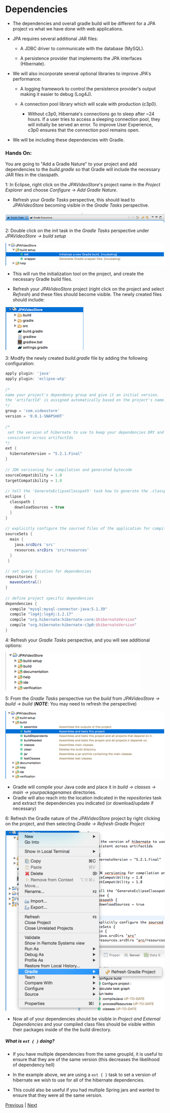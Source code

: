# Dependencies
* The dependencies and overall gradle build will be different for a JPA project vs what we have done with web applications.

* JPA requires several additional JAR files:

  * A JDBC driver to communicate with the database (MySQL).

  * A persistence provider that implements the JPA interfaces (Hibernate).

* We will also incorporate several optional libraries to improve JPA's performance:

  * A logging framework to control the persistence provider's output making it easier to debug (Log4J).

  * A connection pool library which will scale with production (c3p0).

    * Without c3p0, Hibernate's connections go to sleep after ~24 hours. If a user tries to access a sleeping connection pool, they will initially be served an error. To improve User Experience, c3p0 ensures that the connection pool remains open.

* We will be including these dependencies with Gradle.

### Hands On:
You are going to "Add a Gradle Nature" to your project and add dependencies to the *build.gradle* so that Gradle will include the necessary JAR files in the classpath.  

1: In Eclipse, right click on the *JPAVideoStore*'s project name in the *Project Explorer* and choose *Configure -> Add Gradle Nature*.  

  * Refresh your *Gradle Tasks* perspective, this should lead to *JPAVideoStore* becoming visible in the *Gradle Tasks* perspective.

![Refresh Gradle tasks perspective](../images/refresh_gradle_tasks.png)

2: Double click on the *init* task in the *Gradle Tasks* perspective under _JPAVideoStore -> build setup_

![initialize gradle project](../images/gradle_init.png)

  * This will run the initialization tool on the project, and create the necessary Gradle build files.

  * Refresh your *JPAVideoStore* project (right click on the project and select *Refresh*) and these files should become visible. The newly created files should include:

![new files](../images/gradle_init_files.png)

3: Modify the newly created *build.gradle* file by adding the following configuration:


```groovy
apply plugin: 'java'
apply plugin: 'eclipse-wtp'

/*
name your project's dependency group and give it an initial version.
the 'artifactId' is assigned automatically based on the project's name.
*/
group = 'com.videostore'
version = '0.0.1-SNAPSHOT'

/*
 set the version of hibernate to use to keep your dependencies DRY and
 consistent across artifactIds
*/
ext {
  hibernateVersion = "5.2.1.Final"
}

// JDK versioning for compilation and generated bytecode
sourceCompatibility = 1.8
targetCompatibility = 1.8

// tell the 'GenerateEclipseClasspath' task how to generate the .classpath file
eclipse {
  classpath {
    downloadSources = true
  }
}

// explicitly configure the sourced files of the application for compilation
sourceSets {
  main {
    java.srcDirs 'src'
    resources.srcDirs 'src/resources'
  }
 }

// set query location for dependencies
repositories {
  mavenCentral()
}

// define project specific dependencies
dependencies {
  compile "mysql:mysql-connector-java:5.1.39"
  compile "log4j:log4j:1.2.17"
  compile "org.hibernate:hibernate-core:$hibernateVersion"
  compile "org.hibernate:hibernate-c3p0:$hibernateVersion"
}

```

4: Refresh your *Gradle Tasks* perspective, and you will see additional options:

![Gradle build options](../images/gradle_build_options.png)

5: From the *Gradle Tasks* perspective run the *build* from _JPAVideoStore -> build -> build_ (***NOTE***: You may need to refresh the perspective)  

![Gradle build options](../images/run_gradle_build.png)

  * Gradle will compile your Java code and place it in _build -> classes -> main -> yourpackagenames_ directories.
  * Gradle will also reach into the location indicated in the *repositories* task and extract the dependencies you indicated (or download/update if necessary)

6: Refresh the Gradle nature of the *JPAVideoStore* project by right clicking on the project, and then selecting _Gradle -> Refresh Gradle Project_

![Refresh Gradle Project](../images/refresh_gradle_project.png)

* Now all of your dependencies should be visible in _Project and External Dependencies_ and your compiled class files should be visible within their packages inside of the the build directory.

##### ***What is `ext { }` doing?***
  * If you have multiple dependencies from the same groupId, it is useful to ensure that they are of the same version (this decreases the likelihood of dependency hell)

  * In the example above, we are using a `ext { }` task to set a version of hibernate we wish to use for all of the hibernate dependencies.

  * This could also be useful if you had multiple Spring jars and wanted to ensure that they were all the same version.


[Previous](what_is_java_persistence.md) | [Next](creating_an_entity_class.md)
